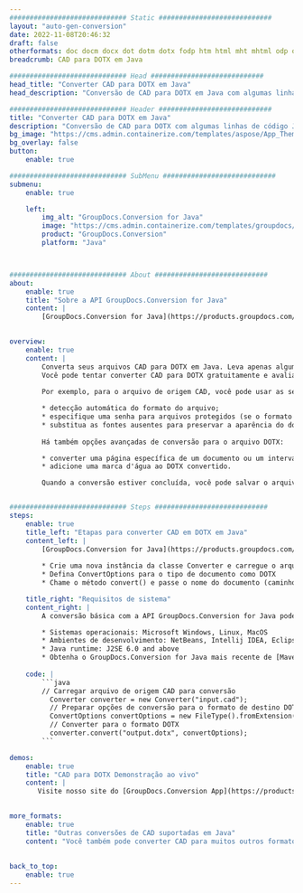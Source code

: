 ```yaml
---
############################# Static ############################
layout: "auto-gen-conversion"
date: 2022-11-08T20:46:32
draft: false
otherformats: doc docm docx dot dotm dotx fodp htm html mht mhtml odp odt otp pot potm potx pps ppsm ppsx ppt pptm pptx rtf
breadcrumb: CAD para DOTX em Java

############################# Head ############################
head_title: "Converter CAD para DOTX em Java"
head_description: "Conversão de CAD para DOTX em Java com algumas linhas de código. Converta mais de 160 formatos de arquivo usando a API de conversão de documentos do GroupDocs para Java"

############################# Header ############################
title: "Converter CAD para DOTX em Java"
description: "Conversão de CAD para DOTX com algumas linhas de código Java"
bg_image: "https://cms.admin.containerize.com/templates/aspose/App_Themes/V3/images/bg/header1.png"
bg_overlay: false
button:
    enable: true

############################# SubMenu ############################
submenu:
    enable: true

    left:
        img_alt: "GroupDocs.Conversion for Java"
        image: "https://cms.admin.containerize.com/templates/groupdocs/images/product-logos/90x90-noborder/groupdocs-conversion-java.png"
        product: "GroupDocs.Conversion"
        platform: "Java"



############################# About ############################
about:
    enable: true
    title: "Sobre a API GroupDocs.Conversion for Java"
    content: |
        [GroupDocs.Conversion for Java](https://products.groupdocs.com/conversion/java/) é uma API avançada de conversão de formato de arquivo para conversão entre formatos populares de imagem e documento, como Microsoft Office, OpenDocument, PDF, HTML, e-mail, CAD. e muito mais com apenas algumas linhas de código. A API nativa detecta automaticamente os formatos dos documentos originais e oferece muitas opções para personalizar os documentos convertidos. Juntamente com a função de extrair informações de um documento, ele também suporta o armazenamento em cache dos resultados da conversão para o disco local por padrão. No entanto, qualquer tipo de armazenamento em cache pode ser suportado pela implementação das interfaces apropriadas - Amazon S3, Dropbox, Google Drive, Windows Azure, Reddis ou quaisquer outras.
    

overview:
    enable: true
    content: |
        Converta seus arquivos CAD para DOTX em Java. Leva apenas algumas linhas de código Java em qualquer plataforma de sua escolha, como Windows, Linux, macOS.
        Você pode tentar converter CAD para DOTX gratuitamente e avaliar a qualidade dos resultados da conversão. Junto com scripts de conversão de arquivo simples, você pode tentar opções mais sofisticadas para carregar o arquivo de origem CAD e armazenar a saída DOTX. 
        
        Por exemplo, para o arquivo de origem CAD, você pode usar as seguintes opções de carregamento:

        * detecção automática do formato do arquivo;
        * especifique uma senha para arquivos protegidos (se o formato de arquivo for compatível);
        * substitua as fontes ausentes para preservar a aparência do documento.
        
        Há também opções avançadas de conversão para o arquivo DOTX:

        * converter uma página específica de um documento ou um intervalo de páginas;
        * adicione uma marca d'água ao DOTX convertido.

        Quando a conversão estiver concluída, você pode salvar o arquivo DOTX no caminho do arquivo local ou em qualquer armazenamento de terceiros, como FTP, Amazon S3, Google Drive, Dropbox etc. Observe - para converter CAD para DOTX, você não precisa instalar nenhum software adicional, como MS Office, Open Office, Adobe Acrobat Reader etc.


############################# Steps ############################
steps:
    enable: true
    title_left: "Etapas para converter CAD em DOTX em Java"
    content_left: |
        [GroupDocs.Conversion for Java](https://products.groupdocs.com/conversion/java/) permite que os desenvolvedores convertam facilmente o arquivo CAD para DOTX com algumas linhas de código.
        
        * Crie uma nova instância da classe Converter e carregue o arquivo CAD com o caminho completo
        * Defina ConvertOptions para o tipo de documento como DOTX
        * Chame o método convert() e passe o nome do documento (caminho completo) e formato (DOTX) como parâmetro

    title_right: "Requisitos de sistema"
    content_right: |
        A conversão básica com a API GroupDocs.Conversion for Java pode ser feita com apenas algumas linhas de código. Nossas APIs são suportadas em todas as principais plataformas e sistemas operacionais. Antes de executar o código abaixo, certifique-se de ter os seguintes pré-requisitos instalados em seu sistema.

        * Sistemas operacionais: Microsoft Windows, Linux, MacOS
        * Ambientes de desenvolvimento: NetBeans, Intellij IDEA, Eclipse, etc.
        * Java runtime: J2SE 6.0 and above
        * Obtenha o GroupDocs.Conversion for Java mais recente de [Maven](https://repository.groupdocs.com/webapp/#/artifacts/browse/tree/General/repo/com/groupdocs/groupdocs-conversion)
         
    code: |
        ```java    
        // Carregar arquivo de origem CAD para conversão
          Converter converter = new Converter("input.cad");
          // Preparar opções de conversão para o formato de destino DOTX
          ConvertOptions convertOptions = new FileType().fromExtension("dotx").getConvertOptions();
          // Converter para o formato DOTX
          converter.convert("output.dotx", convertOptions);
        ```

demos:
    enable: true
    title: "CAD para DOTX Demonstração ao vivo"
    content: |
       Visite nosso site do [GroupDocs.Conversion App](https://products.groupdocs.app/conversion/family) e experimente a conversão de CAD para DOTX agora. A demonstração gratuita tem os seguintes benefícios
          

more_formats:
    enable: true
    title: "Outras conversões de CAD suportadas em Java"
    content: "Você também pode converter CAD para muitos outros formatos de arquivo. Por favor, veja a lista abaixo."
       
       
back_to_top:
    enable: true
---
```


